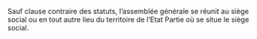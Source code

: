 Sauf clause contraire des statuts, l’assemblée générale se réunit au siège social ou en tout autre lieu du territoire de l’Etat Partie où se situe le siège social.